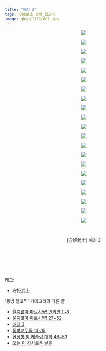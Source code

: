 ```yaml
---
title: "애죄 3"
tags: 守姫武士 동방_웹코믹
image: ghap/1132/001.jpg
---
```

<div class="article">
<p style="text-align: center; clear: none; float: none;"><img src="{{ site.nasurl }}/ghap/1132/001.jpg"/></p>
<p style="text-align: center; clear: none; float: none;"><img src="{{ site.nasurl }}/ghap/1132/002.jpg"/></p>
<p style="text-align: center; clear: none; float: none;"><img src="{{ site.nasurl }}/ghap/1132/003.jpg"/></p>
<p style="text-align: center; clear: none; float: none;"><img src="{{ site.nasurl }}/ghap/1132/004.jpg"/></p>
<p style="text-align: center; clear: none; float: none;"><img src="{{ site.nasurl }}/ghap/1132/005.jpg"/></p>
<p style="text-align: center; clear: none; float: none;"><img src="{{ site.nasurl }}/ghap/1132/006.jpg"/></p>
<p style="text-align: center; clear: none; float: none;"><img src="{{ site.nasurl }}/ghap/1132/007.jpg"/></p>
<p style="text-align: center; clear: none; float: none;"><img src="{{ site.nasurl }}/ghap/1132/008.jpg"/></p>
<p style="text-align: center; clear: none; float: none;"><img src="{{ site.nasurl }}/ghap/1132/009.jpg"/></p>
<p style="text-align: center; clear: none; float: none;"><img src="{{ site.nasurl }}/ghap/1132/010.jpg"/></p>
<p style="text-align: center; clear: none; float: none;"><img src="{{ site.nasurl }}/ghap/1132/011.jpg"/></p>
<p style="text-align: center; clear: none; float: none;"><img src="{{ site.nasurl }}/ghap/1132/012.jpg"/></p>
<p style="text-align: center; clear: none; float: none;"><img src="{{ site.nasurl }}/ghap/1132/013.jpg"/></p>
<p style="text-align: center; clear: none; float: none;"><img src="{{ site.nasurl }}/ghap/1132/014.jpg"/></p>
<p style="text-align: center; clear: none; float: none;"><img src="{{ site.nasurl }}/ghap/1132/015.jpg"/></p>
<p style="text-align: center; clear: none; float: none;"><img src="{{ site.nasurl }}/ghap/1132/016.jpg"/></p>
<p style="text-align: center; clear: none; float: none;"><img src="{{ site.nasurl }}/ghap/1132/017.jpg"/></p>
<p style="text-align: center; clear: none; float: none;"><img src="{{ site.nasurl }}/ghap/1132/018.jpg"/></p>
<p style="text-align: center; clear: none; float: none;"><img src="{{ site.nasurl }}/ghap/1132/019.jpg"/></p>
<p style="text-align: center; clear: none; float: none;"><img src="{{ site.nasurl }}/ghap/1132/020.jpg"/></p>
<p style="text-align: center; clear: none; float: none;"><img src="{{ site.nasurl }}/ghap/1132/021.jpg"/></p>
<p style="text-align: center; clear: none; float: none;"><br/></p>
<p style="text-align: center; clear: none; float: none;">[守姫武士] 애죄 3</p>
<p style="text-align: center; clear: none; float: none;"><br/></p>
<p style="text-align: center; clear: none; float: none;"><br/></p>
<p><br/></p>
</div><div class="tagTrail">
<p>태그: </p>
<ul>
<li>守姫武士</li>
</ul>
</div><div class="another">
<p>'동방 웹코믹' 카테고리의 다른 글</p>
<ul>
<li><a href="/2016-07-27-ghap_1151">울지않아 파르시쨩! 번외편 1~8</a></li>
<li><a href="/2016-07-27-ghap_1150">울지않아 파르시쨩! 27~52</a></li>
<li><a href="/2016-07-26-ghap_1132">애죄 3</a></li>
<li><a href="/2016-07-26-ghap_1124">동방교두돌 13~15</a></li>
<li><a href="/2016-07-26-ghap_1101">환상향 암 레슬링 대회 48~53</a></li>
<li><a href="/2016-07-24-ghap_1081">오늘 이 경사로운 날을</a></li>
</ul>
</div><div class="cb_module cb_fluid">
<div class="cb_wrt cb_profile">
</div><!-- commentList close -->
</div>
<br/>
<p id="refer"></p>
<br/>
